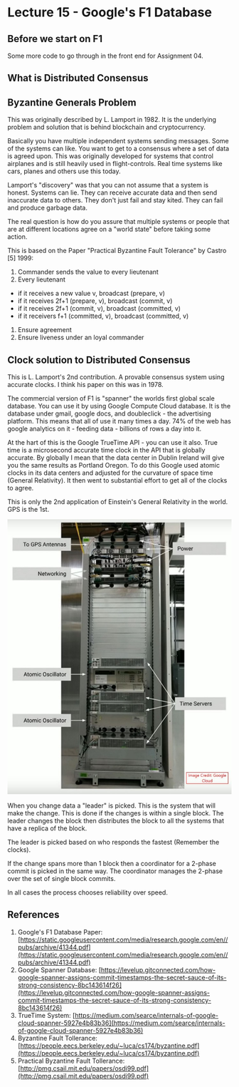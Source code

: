 
<style>
.pagebreak { page-break-before: always; }
.half { height: 200px; }
</style>


# Lecture 15 - Google's F1 Database






## Before we start on F1 

Some more code to go through in the front end for Assignment 04.

## What is Distributed Consensus

## Byzantine Generals Problem

This was originally described by L. Lamport in 1982.  It is the underlying problem
and solution that is behind blockchain and cryptocurrency.

Basically you have multiple independent systems sending messages.  Some of the
systems can like.  You want to get to a consensus where a set of data is
agreed upon.   This was originally developed for systems that control
airplanes and is still heavily used in flight-controls.   Real time systems
like cars, planes and others use this today.

Lamport's "discovery" was that you can not assume that a system is honest.
Systems can lie.  They can receive accurate data and then send inaccurate 
data to others.   They don't just fail and stay kited.   They can fail and
produce garbage data.

The real question is how do you assure that multiple systems or people
that are at different locations agree on a "world state" before taking
some action.

This is based on the Paper "Practical Byzantine Fault Tolerance"
by Castro [5] 1999:

1. Commander sends the value to every lieutenant
1. Every lieutenant
- if it receives a new value v, broadcast (prepare, v)
- if it receives 2f+1 (prepare, v), broadcast (commit, v)
- if it receives 2f+1 (commit, v), broadcast (committed, v)
- if it receivers f+1 (committed, v), broadcast (committed, v)
1. Ensure agreement
1. Ensure liveness under an loyal commander

## Clock solution to Distributed Consensus

This is L. Lamport's 2nd contribution.  A provable consensus system using
accurate clocks.  I think his paper on this was in 1978.

The commercial version of F1 is "spanner" the worlds first global scale database.
You can use it by using Google Compute Cloud database.  It is the database under
gmail, google docs, and doubleclick - the advertising platform.  This means that
all of use it many times a day.  74% of the web has google analytics on it - feeding
data - billions of rows a day into it.

At the hart of this is the Google TrueTime API - you can use it also.
True time is a microsecond accurate time clock in the API that is globally accurate.
By globally I mean that the data center in Dublin Ireland will give you the
same results as Portland Oregon.  To do this Google used atomic clocks in
its data centers and adjusted for the curvature of space time (General Relativity).
It then went to substantial effort to get all of the clocks to agree.

This is only the 2nd application of Einstein's General Relativity in the world.
GPS is the 1st.

![Google Atomic Clock In TrueTime API](0_LRCqJBFTjL72ePqv.jpg)

When you change data a "leader" is picked.  This is the system that will make
the change.   This is done if the changes is within a single block.   The
leader changes the block then distributes the block to all the systems that
have a replica of the block.

The leader is picked based on who responds the fastest (Remember the clocks).

If the change spans more than 1 block then a coordinator for a 2-phase commit
is picked in the same way.   The coordinator manages the 2-phase over the
set of single block commits.

In all cases the process chooses reliability over speed.



## References

1. Google's F1 Database Paper: [https://static.googleusercontent.com/media/research.google.com/en//pubs/archive/41344.pdf](https://static.googleusercontent.com/media/research.google.com/en//pubs/archive/41344.pdf)
2. Google Spanner Database: [https://levelup.gitconnected.com/how-google-spanner-assigns-commit-timestamps-the-secret-sauce-of-its-strong-consistency-8bc143614f26](https://levelup.gitconnected.com/how-google-spanner-assigns-commit-timestamps-the-secret-sauce-of-its-strong-consistency-8bc143614f26)
3. TrueTime System: [https://medium.com/searce/internals-of-google-cloud-spanner-5927e4b83b36](https://medium.com/searce/internals-of-google-cloud-spanner-5927e4b83b36)
4. Byzantine Fault Tollerance: [https://people.eecs.berkeley.edu/~luca/cs174/byzantine.pdf](https://people.eecs.berkeley.edu/~luca/cs174/byzantine.pdf)
5. Practical Byzantine Fault Tollerance: [http://pmg.csail.mit.edu/papers/osdi99.pdf](http://pmg.csail.mit.edu/papers/osdi99.pdf)
